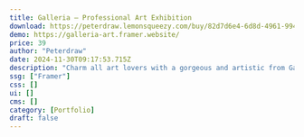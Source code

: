 ```yaml
---
title: Galleria — Professional Art Exhibition
download: https://peterdraw.lemonsqueezy.com/buy/82d7d6e4-6d8d-4961-9949-eb1b0bc8b4b2
demo: https://galleria-art.framer.website/
price: 39
author: "Peterdraw"
date: 2024-11-30T09:17:53.715Z
description: "Charm all art lovers with a gorgeous and artistic from Galleria, the classy and professional art exhibition website Framer template. It has a classy color combination that is more exquisite when the user uses the template"
ssg: ["Framer"]
css: []
ui: []
cms: []
category: [Portfolio]
draft: false
---
```

